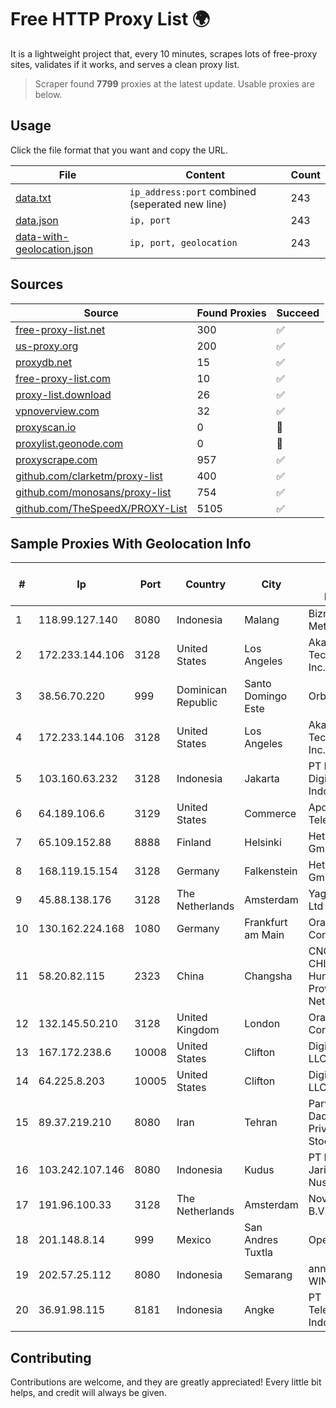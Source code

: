 
# Free HTTP Proxy List 🌍

It is a lightweight project that, every 10 minutes, scrapes lots of free-proxy sites, validates if it works, and serves a clean proxy list.


> Scraper found **7799** proxies at the latest update. Usable proxies are below.

## Usage

Click the file format that you want and copy the URL.


|File|Content|Count|
|----|-------|-----|
|[data.txt](https://raw.githubusercontent.com/themiralay/Proxy-List-World/master/data.txt)|`ip_address:port` combined (seperated new line)|243|
|[data.json](https://raw.githubusercontent.com/themiralay/Proxy-List-World/master/data.json)|`ip, port`|243|
|[data-with-geolocation.json](https://raw.githubusercontent.com/themiralay/Proxy-List-World/master/data-with-geolocation.json)|`ip, port, geolocation`|243|

## Sources

|Source|Found Proxies|Succeed|
|------|-------------|-------|
|[free-proxy-list.net](https://free-proxy-list.net)|300|✅|
|[us-proxy.org](https://www.us-proxy.org)|200|✅|
|[proxydb.net](http://proxydb.net)|15|✅|
|[free-proxy-list.com](https://free-proxy-list.com/?page=&port=&type%5B%5D=http&type%5B%5D=https&up_time=0&search=Search)|10|✅|
|[proxy-list.download](https://www.proxy-list.download/HTTP)|26|✅|
|[vpnoverview.com](https://vpnoverview.com/privacy/anonymous-browsing/free-proxy-servers)|32|✅|
|[proxyscan.io](https://www.proxyscan.io)|0|🚫|
|[proxylist.geonode.com](https://proxylist.geonode.com/api/proxy-list?limit=300&page=1&sort_by=lastChecked&sort_type=desc&protocols=http,https)|0|🚫|
|[proxyscrape.com](https://api.proxyscrape.com/v2/?request=displayproxies&protocol=http&timeout=10000&country=all&ssl=all&anonymity=all)|957|✅|
|[github.com/clarketm/proxy-list](https://raw.githubusercontent.com/clarketm/proxy-list/master/proxy-list-raw.txt)|400|✅|
|[github.com/monosans/proxy-list](https://raw.githubusercontent.com/monosans/proxy-list/main/proxies/http.txt)|754|✅|
|[github.com/TheSpeedX/PROXY-List](https://raw.githubusercontent.com/TheSpeedX/PROXY-List/master/http.txt)|5105|✅|


## Sample Proxies With Geolocation Info

|#|Ip|Port|Country|City|Internet Service Provider|
|-|--|----|-------|----|-------------------------|
|1|118.99.127.140|8080|Indonesia|Malang|Biznet Metronet|
|2|172.233.144.106|3128|United States|Los Angeles|Akamai Technologies, Inc.|
|3|38.56.70.220|999|Dominican Republic|Santo Domingo Este|Orbitek SRL|
|4|172.233.144.106|3128|United States|Los Angeles|Akamai Technologies, Inc.|
|5|103.160.63.232|3128|Indonesia|Jakarta|PT Herza Digital Indonesia|
|6|64.189.106.6|3129|United States|Commerce|Apogee Telecom Inc.|
|7|65.109.152.88|8888|Finland|Helsinki|Hetzner Online GmbH|
|8|168.119.15.154|3128|Germany|Falkenstein|Hetzner Online GmbH|
|9|45.88.138.176|3128|The Netherlands|Amsterdam|Yaglom Labs Ltd|
|10|130.162.224.168|1080|Germany|Frankfurt am Main|Oracle Corporation|
|11|58.20.82.115|2323|China|Changsha|CNC Group CHINA169 Hunan Province Network|
|12|132.145.50.210|3128|United Kingdom|London|Oracle Corporation|
|13|167.172.238.6|10008|United States|Clifton|DigitalOcean, LLC|
|14|64.225.8.203|10005|United States|Clifton|DigitalOcean, LLC|
|15|89.37.219.210|8080|Iran|Tehran|Parvaresh Dadeha Co. Private Joint Stock|
|16|103.242.107.146|8080|Indonesia|Kudus|PT Lintas Jaringan Nusantara|
|17|191.96.100.33|3128|The Netherlands|Amsterdam|NovoServe B.V.|
|18|201.148.8.14|999|Mexico|San Andres Tuxtla|Operbes|
|19|202.57.25.112|8080|Indonesia|Semarang|announced of WINET|
|20|36.91.98.115|8181|Indonesia|Angke|PT Telekomunikasi Indonesia|



## Contributing

Contributions are welcome, and they are greatly appreciated! Every
little bit helps, and credit will always be given.

